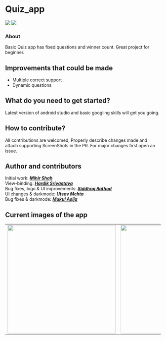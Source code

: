 # Quiz_app
<p>
<img src="https://img.shields.io/badge/Android-3DDC84?style=for-the-badge&logo=android&logoColor=white"/>
<img src="https://img.shields.io/badge/Kotlin-0095D5?&style=for-the-badge&logo=kotlin&logoColor=white"/>
</p>

### About
Basic Quiz app has fixed questions and winner count. Great project for beginner.

## Improvements that could be made
* Multiple correct support
* Dynamic questions

## What do you need to get started?
Latest version of android studio and basic googling skills will get you going.

## How to contribute?
All contributions are welcomed, Properly describe changes made and attach supporting ScreenShots in the PR. For major changes first open an issue.

## Author and contributors
Initial work: <a href="https://github.com/Miihir79">***Mihir Shah***</a> <br>
View-binding: <a href="https://github.com/oddlyspaced">***Hardik Srivastava***</a> <br>
Bug fixes, logo & UI improvements: <a href="https://github.com/siddhraj-sinh">***Siddhraj Rathod***</a> <br>
UI changes & darkmode: <a href="https://github.com/Utsav-Mehta">***Utsav Mehta***</a> <br>
Bug fixes & darkmode: <a href="https://github.com/mukulasija">***Mukul Asija***</a>

## Current images of the app

<table>
  <tr>
    <td><img src="https://user-images.githubusercontent.com/66465511/150847677-4004d363-2193-459e-bb96-9d87b92c0f6c.jpg" width="350">
    <td><img src="https://user-images.githubusercontent.com/66465511/150847668-50e996e7-4a97-4e49-8393-f23d415e9860.jpg" width="350">
    <td><img src="https://user-images.githubusercontent.com/66465511/150847675-40366a2c-115d-4450-a6c0-093d453c3a8a.jpg" width="350">
    <td><img src="https://user-images.githubusercontent.com/66465511/150847676-a3f2daf9-9b1e-43fd-94b7-652edc0320ea.jpg" width="350">    
</table>
